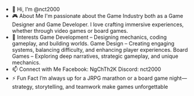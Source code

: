 - 👋 Hi, I’m @nct2000
- 🎮 About Me
    I'm passionate about the Game Industry both as a Game Designer and Game Developer. I love crafting immersive experiences, whether through video games or board games.
- 🎲 Interests
  Game Development – Designing mechanics, coding gameplay, and building worlds.
  Game Design – Creating engaging systems, balancing difficulty, and enhancing player experiences.
  Board Games – Exploring deep narratives, strategic gameplay, and unique mechanics.
- 📫 Connect with Me
  Facebook: NgChTh2K
  Discord: nct2000
- ⚡ Fun Fact
  I’m always up for a JRPG marathon or a board game night—strategy, storytelling, and teamwork make games unforgettable
